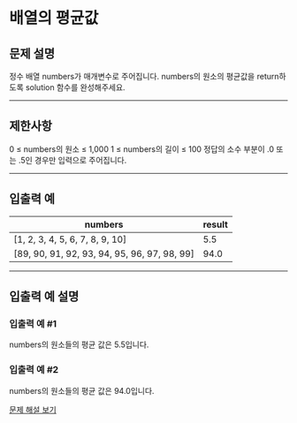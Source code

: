 # 배열의 평균값

## 문제 설명
정수 배열 numbers가 매개변수로 주어집니다. numbers의 원소의 평균값을 return하도록 solution 함수를 완성해주세요.

---

## 제한사항
0 ≤ numbers의 원소 ≤ 1,000
1 ≤ numbers의 길이 ≤ 100
정답의 소수 부분이 .0 또는 .5인 경우만 입력으로 주어집니다.

---

## 입출력 예
| numbers                                      | result |
|----------------------------------------------|--------|
| [1, 2, 3, 4, 5, 6, 7, 8, 9, 10]              | 5.5    |
| [89, 90, 91, 92, 93, 94, 95, 96, 97, 98, 99] | 94.0   |

---

## 입출력 예 설명

### 입출력 예 #1
numbers의 원소들의 평균 값은 5.5입니다.

### 입출력 예 #2
numbers의 원소들의 평균 값은 94.0입니다.

[문제 해설 보기](./문제해설.md)
